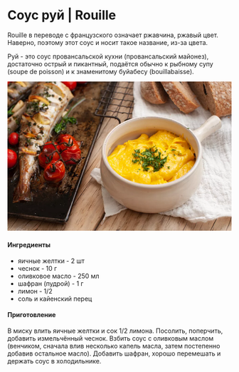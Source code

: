 ﻿---
image: ../pics/rouille.webp
---
# Cоус руй \| Rouille

Rouille в переводе с французского означает ржавчина, ржавый цвет. Наверно, поэтому этот соус и носит такое название, из-за цвета.

Руй - это соус провансальской кухни \(провансальский майонез\), достаточно острый и пикантный, подаётся обычно к рыбному супу \(soupe de poisson\) и к знаменитому буйабесу \(bouillabaisse\).

![Rouille](../pics/rouille.webp)

#### Ингредиенты

* яичные желтки - 2 шт
* чеснок - 10 г
* оливковое масло - 250 мл
* шафран \(пудрой\) - 1 г
* лимон - 1/2
* соль и кайенский перец

#### Приготовление 

В миску влить яичные желтки и сок 1/2 лимона. Посолить, поперчить, добавить измельчённый чеснок. Взбить соус с оливковым маслом \(венчиком, сначала влив несколько капель масла, затем постепенно добавив остальное масло\). Добавить шафран, хорошо перемешать и держать соус в холодильнике.
